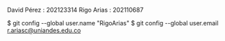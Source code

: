 
David Pérez : 202123314
Rigo Arias  : 202110687

$ git config --global user.name "RigoArias"
$ git config --global user.email r.ariasc@uniandes.edu.co